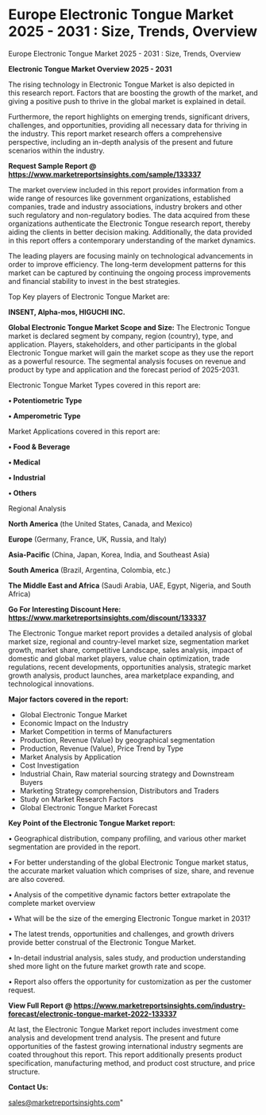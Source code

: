 # Europe Electronic Tongue Market 2025 - 2031 : Size, Trends, Overview
Europe Electronic Tongue Market 2025 - 2031 : Size, Trends, Overview

<Strong> Electronic Tongue Market Overview 2025 - 2031</strong>

The rising technology in Electronic Tongue Market is also depicted in this research report. Factors that are boosting the growth of the market, and giving a positive push to thrive in the global market is explained in detail.

Furthermore, the report highlights on emerging trends, significant drivers, challenges, and opportunities, providing all necessary data for thriving in the industry. This report market research offers a comprehensive perspective, including an in-depth analysis of the present and future scenarios within the industry.

<strong>Request Sample Report @ <a href=https://www.marketreportsinsights.com/sample/133337>https://www.marketreportsinsights.com/sample/133337</a></strong>

The market overview included in this report provides information from a wide range of resources like government organizations, established companies, trade and industry associations, industry brokers and other such regulatory and non-regulatory bodies. The data acquired from these organizations authenticate the Electronic Tongue research report, thereby aiding the clients in better decision making. Additionally, the data provided in this report offers a contemporary understanding of the market dynamics.

The leading players are focusing mainly on technological advancements in order to improve efficiency. The long-term development patterns for this market can be captured by continuing the ongoing process improvements and financial stability to invest in the best strategies.

Top Key players of Electronic Tongue Market are:

<strong>INSENT, Alpha-mos, HIGUCHI INC.</strong>

<strong><b>Global Electronic Tongue Market Scope and Size:</b></strong>
The Electronic Tongue market is declared segment by company, region (country), type, and application. Players, stakeholders, and other participants in the global Electronic Tongue market will gain the market scope as they use the report as a powerful resource. The segmental analysis focuses on revenue and product by type and application and the forecast period of 2025-2031.

Electronic Tongue Market Types covered in this report are:

<strong>• Potentiometric Type

• Amperometric Type</strong>

Market Applications covered in this report are:

<strong>• Food & Beverage

• Medical

• Industrial

• Others</strong> 

Regional Analysis

<strong>North America</strong> (the United States, Canada, and Mexico)

<strong>Europe</strong> (Germany, France, UK, Russia, and Italy)

<strong>Asia-Pacific</strong> (China, Japan, Korea, India, and Southeast Asia)

<strong>South America</strong> (Brazil, Argentina, Colombia, etc.)

<strong>The Middle East and Africa</strong> (Saudi Arabia, UAE, Egypt, Nigeria, and South Africa)

<strong>Go For Interesting Discount Here: <a href=https://www.marketreportsinsights.com/discount/133337>https://www.marketreportsinsights.com/discount/133337</a></strong>

The Electronic Tongue market report provides a detailed analysis of global market size, regional and country-level market size, segmentation market growth, market share, competitive Landscape, sales analysis, impact of domestic and global market players, value chain optimization, trade regulations, recent developments, opportunities analysis, strategic market growth analysis, product launches, area marketplace expanding, and technological innovations.

<strong><b>Major factors covered in the report:</b></strong>
<ul>
  <li>Global Electronic Tongue Market </li>
  <li>Economic Impact on the Industry</li>
  <li>Market Competition in terms of Manufacturers</li>
  <li>Production, Revenue (Value) by geographical segmentation</li>
  <li>Production, Revenue (Value), Price Trend by Type</li>
  <li>Market Analysis by Application</li>
  <li>Cost Investigation</li>
  <li>Industrial Chain, Raw material sourcing strategy and Downstream Buyers</li>
  <li>Marketing Strategy comprehension, Distributors and Traders</li>
  <li>Study on Market Research Factors</li>
  <li>Global Electronic Tongue Market Forecast</li>
</ul>

<strong><b>Key Point of the Electronic Tongue Market report:</b></strong>

• Geographical distribution, company profiling, and various other market segmentation are provided in the report.

• For better understanding of the global Electronic Tongue market status, the accurate market valuation which comprises of size, share, and revenue are also covered.

• Analysis of the competitive dynamic factors better extrapolate the complete market overview

• What will be the size of the emerging Electronic Tongue market in 2031?

• The latest trends, opportunities and challenges, and growth drivers provide better construal of the Electronic Tongue Market.

• In-detail industrial analysis, sales study, and production understanding shed more light on the future market growth rate and scope.

• Report also offers the opportunity for customization as per the customer request.

<strong><b>View Full Report @ <a href=https://www.marketreportsinsights.com/industry-forecast/electronic-tongue-market-2022-133337>https://www.marketreportsinsights.com/industry-forecast/electronic-tongue-market-2022-133337</a></b></strong>


At last, the Electronic Tongue Market report includes investment come analysis and development trend analysis. The present and future opportunities of the fastest growing international industry segments are coated throughout this report. This report additionally presents product specification, manufacturing method, and product cost structure, and price structure.

<strong>Contact Us:</strong>

sales@marketreportsinsights.com"
